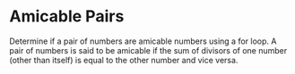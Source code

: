 # Amicable Pairs

Determine if a pair of numbers are amicable numbers using a for loop. A pair of numbers is said to be amicable if the sum of divisors of one number (other than itself) is equal to the other number and vice versa.